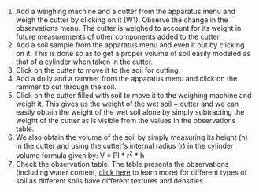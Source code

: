 1. Add a weighing machine and a cutter from the apparatus menu and weigh the cutter by clicking on it (W1). Observe the change in the observations menu. The cutter is weighed to account for its weight in future measurements of other components added to the cutter.
2. Add a soil sample from the apparatus menu and even it out by clicking on it. This is done so as to get a proper volume of soil easily modeled as that of a cylinder when taken in the cutter.
3. Click on the cutter to move it to the soil for cutting.
4. Add a dolly and a rammer from the apparatus menu and click on the rammer to cut through the soil.
5. Click on the cutter filled with soil to move it to the weighing machine and weigh it. This gives us the weight of the wet soil + cutter and we can easily obtain the weight of the wet soil alone by simply subtracting the weight of the cutter as is visible from the values in the observations table.
6. We also obtain the volume of the soil by simply measuring its height (h) in the cutter and using the cutter's internal radius (r) in the cylinder volume formula given by: V = PI * r<sup>2</sup> * h
7. Check the observation table. The table presents the observations (including water content, <a href='https://smfe-iiith.vlabs.ac.in/exp1/Introduction.html?domain=Civil%20Engineering&lab=Soil%20Mechanics%20Lab' target='_blank'>click here</a> to learn more) for different types of soil as different soils have different textures and densities.